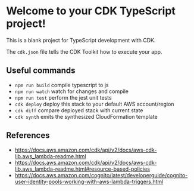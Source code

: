 # Welcome to your CDK TypeScript project!

This is a blank project for TypeScript development with CDK.

The `cdk.json` file tells the CDK Toolkit how to execute your app.

## Useful commands

 * `npm run build`   compile typescript to js
 * `npm run watch`   watch for changes and compile
 * `npm run test`    perform the jest unit tests
 * `cdk deploy`      deploy this stack to your default AWS account/region
 * `cdk diff`        compare deployed stack with current state
 * `cdk synth`       emits the synthesized CloudFormation template

## References
- https://docs.aws.amazon.com/cdk/api/v2/docs/aws-cdk-lib.aws_lambda-readme.html
- https://docs.aws.amazon.com/cdk/api/v2/docs/aws-cdk-lib.aws_lambda-readme.html#resource-based-policies
- https://docs.aws.amazon.com/cognito/latest/developerguide/cognito-user-identity-pools-working-with-aws-lambda-triggers.html